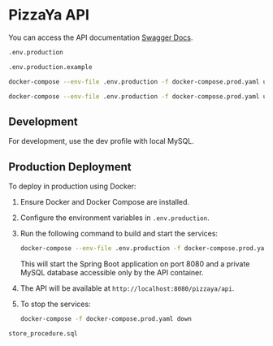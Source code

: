 # PizzaYa API

You can access the API documentation [Swagger Docs](http://localhost:8082/pizzaya/api/swagger-ui/index.html).

```sh
.env.production

.env.production.example
```

```sh
docker-compose --env-file .env.production -f docker-compose.prod.yaml up -d

docker-compose --env-file .env.production -f docker-compose.prod.yaml up --build
```

## Development

For development, use the dev profile with local MySQL.

## Production Deployment

To deploy in production using Docker:

1. Ensure Docker and Docker Compose are installed.

2. Configure the environment variables in `.env.production`.

3. Run the following command to build and start the services:

   ```bash
   docker-compose --env-file .env.production -f docker-compose.prod.yaml up --build
   ```

   This will start the Spring Boot application on port 8080 and a private MySQL database accessible only by the API container.

4. The API will be available at `http://localhost:8080/pizzaya/api`.

5. To stop the services:

   ```bash
   docker-compose -f docker-compose.prod.yaml down
   ```

`store_procedure.sql`
